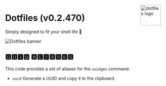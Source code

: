 <!-- markdownlint-disable MD033 MD041 MD043 -->

<img
  src="https://kura.pro/dotfiles/v2/images/logos/dotfiles.svg"
  alt="dotfiles logo"
  width="66"
  align="right"
/>

<!-- markdownlint-enable MD033 MD041 -->

# Dotfiles (v0.2.470)

Simply designed to fit your shell life 🐚

![Dotfiles banner][banner]

## 🆄🆄🅸🅳 🅰🅻🅸🅰🆂🅴🆂

This code provides a set of aliases for the `uuidgen` command.

- `uuid` Generate a UUID and copy it to the clipboard.

[banner]: https://kura.pro/dotfiles/v2/images/titles/title-dotfiles.svg
